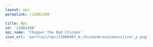 ```yaml
---
layout: npc
permalink: /11001360

title: Npc
id: '11001360'
npc_name: 'Chopper the Bad Chicken'
icon_url: 'portrait/npc/21000487_m_chickenbracejeanssilver_p.png'
---
```

